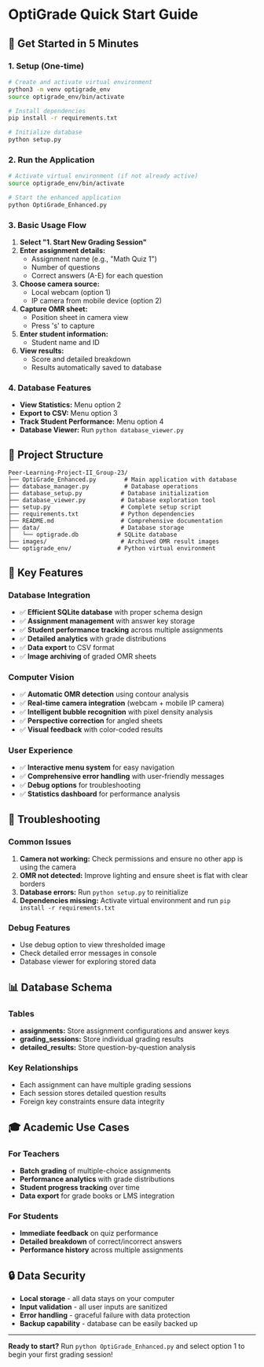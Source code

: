 # OptiGrade Quick Start Guide

## 🚀 Get Started in 5 Minutes

### 1. Setup (One-time)
```bash
# Create and activate virtual environment
python3 -m venv optigrade_env
source optigrade_env/bin/activate

# Install dependencies
pip install -r requirements.txt

# Initialize database
python setup.py
```

### 2. Run the Application
```bash
# Activate virtual environment (if not already active)
source optigrade_env/bin/activate

# Start the enhanced application
python OptiGrade_Enhanced.py
```

### 3. Basic Usage Flow
1. **Select "1. Start New Grading Session"**
2. **Enter assignment details:**
   - Assignment name (e.g., "Math Quiz 1")
   - Number of questions
   - Correct answers (A-E) for each question
3. **Choose camera source:**
   - Local webcam (option 1)
   - IP camera from mobile device (option 2)
4. **Capture OMR sheet:**
   - Position sheet in camera view
   - Press 's' to capture
5. **Enter student information:**
   - Student name and ID
6. **View results:**
   - Score and detailed breakdown
   - Results automatically saved to database

### 4. Database Features
- **View Statistics:** Menu option 2
- **Export to CSV:** Menu option 3
- **Track Student Performance:** Menu option 4
- **Database Viewer:** Run `python database_viewer.py`

## 📁 Project Structure
```
Peer-Learning-Project-II_Group-23/
├── OptiGrade_Enhanced.py        # Main application with database
├── database_manager.py          # Database operations
├── database_setup.py           # Database initialization
├── database_viewer.py          # Database exploration tool
├── setup.py                    # Complete setup script
├── requirements.txt            # Python dependencies
├── README.md                   # Comprehensive documentation
├── data/                       # Database storage
│   └── optigrade.db           # SQLite database
├── images/                     # Archived OMR result images
└── optigrade_env/             # Python virtual environment
```

## 🎯 Key Features

### Database Integration
- ✅ **Efficient SQLite database** with proper schema design
- ✅ **Assignment management** with answer key storage
- ✅ **Student performance tracking** across multiple assignments
- ✅ **Detailed analytics** with grade distributions
- ✅ **Data export** to CSV format
- ✅ **Image archiving** of graded OMR sheets

### Computer Vision
- ✅ **Automatic OMR detection** using contour analysis
- ✅ **Real-time camera integration** (webcam + mobile IP camera)
- ✅ **Intelligent bubble recognition** with pixel density analysis
- ✅ **Perspective correction** for angled sheets
- ✅ **Visual feedback** with color-coded results

### User Experience
- ✅ **Interactive menu system** for easy navigation
- ✅ **Comprehensive error handling** with user-friendly messages
- ✅ **Debug options** for troubleshooting
- ✅ **Statistics dashboard** for performance analysis

## 🔧 Troubleshooting

### Common Issues
1. **Camera not working:** Check permissions and ensure no other app is using the camera
2. **OMR not detected:** Improve lighting and ensure sheet is flat with clear borders
3. **Database errors:** Run `python setup.py` to reinitialize
4. **Dependencies missing:** Activate virtual environment and run `pip install -r requirements.txt`

### Debug Features
- Use debug option to view thresholded image
- Check detailed error messages in console
- Database viewer for exploring stored data

## 📊 Database Schema

### Tables
- **assignments:** Store assignment configurations and answer keys
- **grading_sessions:** Store individual grading results
- **detailed_results:** Store question-by-question analysis

### Key Relationships
- Each assignment can have multiple grading sessions
- Each session stores detailed question results
- Foreign key constraints ensure data integrity

## 🎓 Academic Use Cases

### For Teachers
- **Batch grading** of multiple-choice assignments
- **Performance analytics** with grade distributions
- **Student progress tracking** over time
- **Data export** for grade books or LMS integration

### For Students
- **Immediate feedback** on quiz performance
- **Detailed breakdown** of correct/incorrect answers
- **Performance history** across multiple assignments

## 🔒 Data Security
- **Local storage** - all data stays on your computer
- **Input validation** - all user inputs are sanitized
- **Error handling** - graceful failure with data protection
- **Backup capability** - database can be easily backed up

---

**Ready to start?** Run `python OptiGrade_Enhanced.py` and select option 1 to begin your first grading session! 